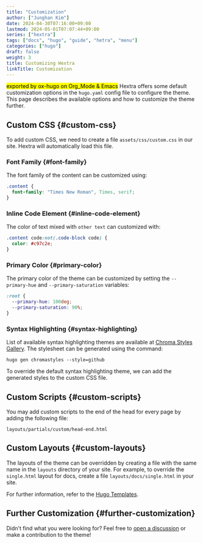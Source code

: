 ```yaml
---
title: "Customization"
author: ["Junghan Kim"]
date: 2024-04-30T07:16:00+09:00
lastmod: 2024-05-01T07:07:44+09:00
series: ["hextra"]
tags: ["docs", "hugo", "guide", "hetra", "menu"]
categories: ["hugo"]
draft: false
weight: 3
title: Customizing Hextra
linkTitle: Customization
---
```


<mark>exported by ox-hugo on Org_Mode &amp; Emacs</mark> Hextra offers some default customization options in the `hugo.yaml` config file to configure the theme. This page describes the available options and how to customize the theme further.

<!--more-->


## Custom CSS {#custom-css}

To add custom CSS, we need to create a file `assets/css/custom.css` in our site. Hextra will automatically load this file.


### Font Family {#font-family}

The font family of the content can be customized using:

```css { linenos=false,filename="assets/css/custom.css" }
.content {
  font-family: "Times New Roman", Times, serif;
}
```


### Inline Code Element {#inline-code-element}

The color of text mixed with `other text` can customized with:

```css { linenos=false,filename="assets/css/custom.css" }
.content code:not(.code-block code) {
  color: #c97c2e;
}
```


### Primary Color {#primary-color}

The primary color of the theme can be customized by setting the `--primary-hue` and `--primary-saturation` variables:

```css { linenos=false,filename="assets/css/custom.css" }
:root {
  --primary-hue: 100deg;
  --primary-saturation: 90%;
}
```


### Syntax Highlighting {#syntax-highlighting}

List of available syntax highlighting themes are available at [Chroma Styles Gallery](https://xyproto.github.io/splash/docs/all.html). The stylesheet can be generated using the command:

```shell
hugo gen chromastyles --style=github
```

To override the default syntax highlighting theme, we can add the generated styles to the custom CSS file.


## Custom Scripts {#custom-scripts}

You may add custom scripts to the end of the head for every page by adding the following file:

```text
layouts/partials/custom/head-end.html
```


## Custom Layouts {#custom-layouts}

The layouts of the theme can be overridden by creating a file with the same name in the `layouts` directory of your site. For example, to override the `single.html` layout for docs, create a file `layouts/docs/single.html` in your site.

For further information, refer to the [Hugo Templates](https://gohugo.io/templates/).


## Further Customization {#further-customization}

Didn't find what you were looking for? Feel free to [open a discussion](https://github.com/imfing/hextra/discussions) or make a contribution to the theme!

